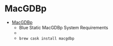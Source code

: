 # MacGDBp
- [MacGDBp](https://www.bluestatic.org/software/macgdbp/)
  -  Blue Static MacGDBp System Requirements
  - 
  - `brew cask install macgdbp`
